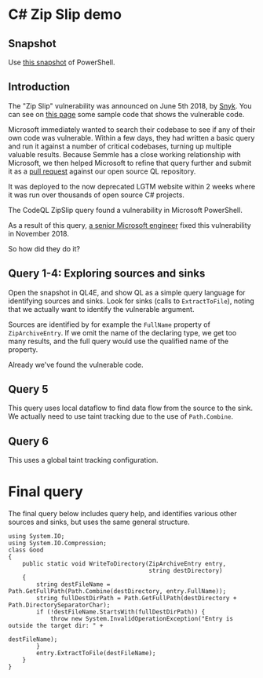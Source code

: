 # C# Zip Slip demo

## Snapshot

Use [this snapshot](https://github.com/github/securitylab/releases/download/powershell-codeql-database/PowerShell_PowerShell_csharp-srcVersion_450d884668ca477c6581ce597958f021fac30bff-dist_odasa-lgtm-2018-09-11-e5cbe16-linux64.zip)
of PowerShell.

## Introduction

The "Zip Slip" vulnerability was announced on June 5th 2018, by [Snyk](https://snyk.io/research/zip-slip-vulnerability).
You can see on [this page](https://snyk.io/research/zip-slip-vulnerability#dot-net) some sample code that shows the vulnerable code.

Microsoft immediately wanted to search their codebase to see if any of their own code was vulnerable. Within a few days,
they had written a basic query and run it against a number of critical codebases, turning up multiple valuable results.
Because Semmle has a close working relationship with Microsoft, we then helped Microsoft to refine
that query further and submit it as a [pull request](https://github.com/Semmle/ql/pull/54) against our open source QL repository.

It was deployed to the now deprecated LGTM website within 2 weeks where it was run over thousands of open source C# projects.

The CodeQL ZipSlip query found a vulnerability in Microsoft PowerShell.

As a result of this query, [a senior Microsoft engineer](https://github.com/TravisEz13)
fixed this vulnerability in November 2018.

So how did they do it?

## Query 1-4: Exploring sources and sinks

Open the snapshot in QL4E, and show QL as a simple query language for identifying sources and sinks. Look for sinks
(calls to `ExtractToFile`), noting that we actually want to identify the vulnerable argument.

Sources are identified by for example the `FullName` property of `ZipArchiveEntry`. If we omit the 
name of the declaring type, we get too many results, and the full query would use the qualified name of
the property.

Already we've found the vulnerable code.

## Query 5

This query uses local dataflow to find data flow from the source to the sink. We actually need to use taint tracking
due to the use of `Path.Combine`.

## Query 6

This uses a global taint tracking configuration.

# Final query

The final query below includes query help, and identifies various other sources and sinks,
but uses the same general structure.

```ql
using System.IO;
using System.IO.Compression;
class Good
{
    public static void WriteToDirectory(ZipArchiveEntry entry,
                                        string destDirectory)
    {
        string destFileName = Path.GetFullPath(Path.Combine(destDirectory, entry.FullName));
        string fullDestDirPath = Path.GetFullPath(destDirectory + Path.DirectorySeparatorChar);
        if (!destFileName.StartsWith(fullDestDirPath)) {
            throw new System.InvalidOperationException("Entry is outside the target dir: " +
                                                                                 destFileName);
        }
        entry.ExtractToFile(destFileName);
    }
}
```
